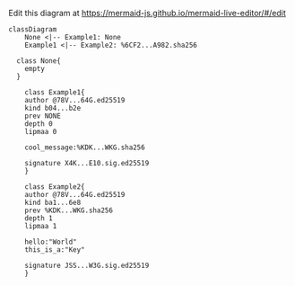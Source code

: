 Edit this diagram at https://mermaid-js.github.io/mermaid-live-editor/#/edit
```mermaid
classDiagram
	None <|-- Example1: None
	Example1 <|-- Example2: %6CF2...A982.sha256

  class None{
    empty
  }

	class Example1{
    author @78V...64G.ed25519
    kind b04...b2e
    prev NONE
    depth 0
    lipmaa 0

    cool_message:%KDK...WKG.sha256

    signature X4K...E10.sig.ed25519
	}

	class Example2{
    author @78V...64G.ed25519
    kind ba1...6e8
    prev %KDK...WKG.sha256
    depth 1
    lipmaa 1

    hello:"World"
    this_is_a:"Key"

    signature JSS...W3G.sig.ed25519
	}
```